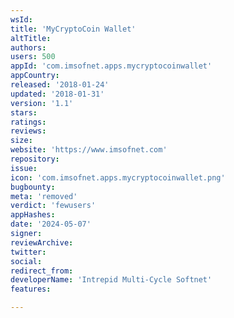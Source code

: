 ```yaml
---
wsId: 
title: 'MyCryptoCoin Wallet'
altTitle: 
authors: 
users: 500
appId: 'com.imsofnet.apps.mycryptocoinwallet'
appCountry: 
released: '2018-01-24'
updated: '2018-01-31'
version: '1.1'
stars: 
ratings: 
reviews: 
size: 
website: 'https://www.imsofnet.com'
repository: 
issue: 
icon: 'com.imsofnet.apps.mycryptocoinwallet.png'
bugbounty: 
meta: 'removed'
verdict: 'fewusers'
appHashes: 
date: '2024-05-07'
signer: 
reviewArchive: 
twitter: 
social: 
redirect_from: 
developerName: 'Intrepid Multi-Cycle Softnet'
features: 

---
```


